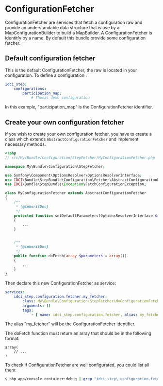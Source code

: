 ConfigurationFetcher
====================


ConfigurationFetcher are services that fetch a configuration raw and provide an
understandable data structure that is use by a MapConfigurationBuilder to build a MapBuilder.
A ConfigurationFetcher is identitfy by a name.
By default this bundle provide some configuration fetcher.


## Default configuration fetcher

This is the default ConfigurationFetcher, the raw is located in your configuration.
To define a configuration :
```yml
idci_step:
    configurations:
        participation_map:
            # Thomas demo configuration
```
In this example, "participation_map" is the ConfigurationFetcher identifier.


## Create your own configuration fetcher

If you wish to create your own configuration fetcher, you have to create a class
which extends `AbstractConfigurationFetcher` and implement necessary methods.
```php
<?php
// src/My/Bundle/Configuration/StepFetcher/MyConfigurationFetcher.php

namespace My\Bundle\Configuration\StepFetcher;

use Symfony\Component\OptionsResolver\OptionsResolverInterface;
use IDCI\Bundle\StepBundle\Configuration\Fetcher\AbstractConfigurationFetcher;
use IDCI\Bundle\StepBundle\Exception\FetchConfigurationException;

class MyConfigurationFetcher extends AbstractConfigurationFetcher
{
    /**
     * {@inheritDoc}
     */
    protected function setDefaultParameters(OptionsResolverInterface $resolver)
    {
        ...
    }


    /**
     * {@inheritDoc}
     */
    public function doFetch(array $parameters = array())
    {
        ...
    }
}
```

Then declare this new ConfigurationFetcher as service:
```yml
services:
    idci_step.configuration.fetcher.my_fetcher:
        class: My\Bundle\Configuration\StepFetcher\MyConfigurationFetcher
        arguments: []
        tags:
            - { name: idci_step.configuration.fetcher, alias: my_fetcher }
```
The alias "my_fetcher" will be the ConfigurationFetcher identifier.

The doFetch function must return an array that should be in the following format:
```
array(
    // ...
)
```

To check if ConfigurationFetcher are well configurated, you could list all them:
```sh
$ php app/console container:debug | grep "idci_step\.configuration.fetcher\."
```
